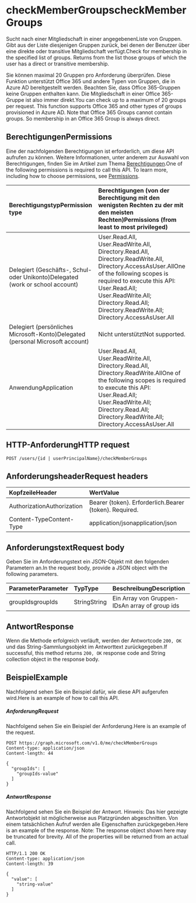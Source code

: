 # <a name="checkmembergroups"></a><span data-ttu-id="f0efc-101">checkMemberGroups</span><span class="sxs-lookup"><span data-stu-id="f0efc-101">checkMemberGroups</span></span>
<span data-ttu-id="f0efc-p101">Sucht nach einer Mitgliedschaft in einer angegebenenListe von Gruppen. Gibt aus der Liste diesjenigen Gruppen zurück, bei denen der Benutzer über eine direkte oder transitive Mitgliedschaft verfügt.</span><span class="sxs-lookup"><span data-stu-id="f0efc-p101">Check for membership in the specified list of groups. Returns from the list those groups of which the user has a direct or transitive membership.</span></span> 

<span data-ttu-id="f0efc-p102">Sie können maximal 20 Gruppen pro Anforderung überprüfen. Diese Funktion unterstützt Office 365 und andere Typen von Gruppen, die in Azure AD bereitgestellt werden. Beachten Sie, dass Office 365-Gruppen keine Gruppen enthalten kann. Die Mitgliedschaft in einer Office 365-Gruppe ist also immer direkt.</span><span class="sxs-lookup"><span data-stu-id="f0efc-p102">You can check up to a maximum of 20 groups per request. This function supports Office 365 and other types of groups provisioned in Azure AD. Note that Office 365 Groups cannot contain groups. So membership in an Office 365 Group is always direct.</span></span> 

## <a name="permissions"></a><span data-ttu-id="f0efc-108">Berechtigungen</span><span class="sxs-lookup"><span data-stu-id="f0efc-108">Permissions</span></span>
<span data-ttu-id="f0efc-p103">Eine der nachfolgenden Berechtigungen ist erforderlich, um diese API aufrufen zu können. Weitere Informationen, unter anderem zur Auswahl von Berechtigungen, finden Sie im Artikel zum Thema [Berechtigungen](../../../concepts/permissions_reference.md).</span><span class="sxs-lookup"><span data-stu-id="f0efc-p103">One of the following permissions is required to call this API. To learn more, including how to choose permissions, see [Permissions](../../../concepts/permissions_reference.md).</span></span>

|<span data-ttu-id="f0efc-111">Berechtigungstyp</span><span class="sxs-lookup"><span data-stu-id="f0efc-111">Permission type</span></span>      | <span data-ttu-id="f0efc-112">Berechtigungen (von der Berechtigung mit den wenigsten Rechten zu der mit den meisten Rechten)</span><span class="sxs-lookup"><span data-stu-id="f0efc-112">Permissions (from least to most privileged)</span></span>              | 
|:--------------------|:---------------------------------------------------------| 
|<span data-ttu-id="f0efc-113">Delegiert (Geschäfts-, Schul- oder Unikonto)</span><span class="sxs-lookup"><span data-stu-id="f0efc-113">Delegated (work or school account)</span></span> | <span data-ttu-id="f0efc-114">User.Read.All, User.ReadWrite.All, Directory.Read.All, Directory.ReadWrite.All, Directory.AccessAsUser.All</span><span class="sxs-lookup"><span data-stu-id="f0efc-114">One of the following scopes is required to execute this API: User.Read.All; User.ReadWrite.All; Directory.Read.All; Directory.ReadWrite.All; Directory.AccessAsUser.All</span></span>    | 
|<span data-ttu-id="f0efc-115">Delegiert (persönliches Microsoft-Konto)</span><span class="sxs-lookup"><span data-stu-id="f0efc-115">Delegated (personal Microsoft account)</span></span> | <span data-ttu-id="f0efc-116">Nicht unterstützt</span><span class="sxs-lookup"><span data-stu-id="f0efc-116">Not supported.</span></span>    | 
|<span data-ttu-id="f0efc-117">Anwendung</span><span class="sxs-lookup"><span data-stu-id="f0efc-117">Application</span></span> | <span data-ttu-id="f0efc-118">User.Read.All, User.ReadWrite.All, Directory.Read.All, Directory.ReadWrite.All</span><span class="sxs-lookup"><span data-stu-id="f0efc-118">One of the following scopes is required to execute this API: User.Read.All; User.ReadWrite.All; Directory.Read.All; Directory.ReadWrite.All; Directory.AccessAsUser.All</span></span> | 

## <a name="http-request"></a><span data-ttu-id="f0efc-119">HTTP-Anforderung</span><span class="sxs-lookup"><span data-stu-id="f0efc-119">HTTP request</span></span>
<!-- { "blockType": "ignored" } -->
```http
POST /users/{id | userPrincipalName}/checkMemberGroups
```
## <a name="request-headers"></a><span data-ttu-id="f0efc-120">Anforderungsheader</span><span class="sxs-lookup"><span data-stu-id="f0efc-120">Request headers</span></span>
| <span data-ttu-id="f0efc-121">Kopfzeile</span><span class="sxs-lookup"><span data-stu-id="f0efc-121">Header</span></span>       | <span data-ttu-id="f0efc-122">Wert</span><span class="sxs-lookup"><span data-stu-id="f0efc-122">Value</span></span> |
|:---------------|:--------|
| <span data-ttu-id="f0efc-123">Authorization</span><span class="sxs-lookup"><span data-stu-id="f0efc-123">Authorization</span></span>  | <span data-ttu-id="f0efc-p104">Bearer {token}. Erforderlich.</span><span class="sxs-lookup"><span data-stu-id="f0efc-p104">Bearer {token}. Required.</span></span>  |
| <span data-ttu-id="f0efc-126">Content-Type</span><span class="sxs-lookup"><span data-stu-id="f0efc-126">Content-Type</span></span>  | <span data-ttu-id="f0efc-127">application/json</span><span class="sxs-lookup"><span data-stu-id="f0efc-127">application/json</span></span>  |

## <a name="request-body"></a><span data-ttu-id="f0efc-128">Anforderungstext</span><span class="sxs-lookup"><span data-stu-id="f0efc-128">Request body</span></span>
<span data-ttu-id="f0efc-129">Geben Sie im Anforderungstext ein JSON-Objekt mit den folgenden Parametern an.</span><span class="sxs-lookup"><span data-stu-id="f0efc-129">In the request body, provide a JSON object with the following parameters.</span></span>

| <span data-ttu-id="f0efc-130">Parameter</span><span class="sxs-lookup"><span data-stu-id="f0efc-130">Parameter</span></span>    | <span data-ttu-id="f0efc-131">Typ</span><span class="sxs-lookup"><span data-stu-id="f0efc-131">Type</span></span>   |<span data-ttu-id="f0efc-132">Beschreibung</span><span class="sxs-lookup"><span data-stu-id="f0efc-132">Description</span></span>|
|:---------------|:--------|:----------|
|<span data-ttu-id="f0efc-133">groupIds</span><span class="sxs-lookup"><span data-stu-id="f0efc-133">groupIds</span></span>|<span data-ttu-id="f0efc-134">String</span><span class="sxs-lookup"><span data-stu-id="f0efc-134">String</span></span>|<span data-ttu-id="f0efc-135">Ein Array von Gruppen-IDs</span><span class="sxs-lookup"><span data-stu-id="f0efc-135">An array of group ids</span></span>|

## <a name="response"></a><span data-ttu-id="f0efc-136">Antwort</span><span class="sxs-lookup"><span data-stu-id="f0efc-136">Response</span></span>

<span data-ttu-id="f0efc-137">Wenn die Methode erfolgreich verläuft, werden der Antwortcode `200, OK` und das String-Sammlungsobjekt im Antworttext zurückgegeben.</span><span class="sxs-lookup"><span data-stu-id="f0efc-137">If successful, this method returns `200, OK` response code and String collection object in the response body.</span></span>

## <a name="example"></a><span data-ttu-id="f0efc-138">Beispiel</span><span class="sxs-lookup"><span data-stu-id="f0efc-138">Example</span></span>
<span data-ttu-id="f0efc-139">Nachfolgend sehen Sie ein Beispiel dafür, wie diese API aufgerufen wird.</span><span class="sxs-lookup"><span data-stu-id="f0efc-139">Here is an example of how to call this API.</span></span>
##### <a name="request"></a><span data-ttu-id="f0efc-140">Anforderung</span><span class="sxs-lookup"><span data-stu-id="f0efc-140">Request</span></span>
<span data-ttu-id="f0efc-141">Nachfolgend sehen Sie ein Beispiel der Anforderung.</span><span class="sxs-lookup"><span data-stu-id="f0efc-141">Here is an example of the request.</span></span>
<!-- {
  "blockType": "request",
  "name": "user_checkmembergroups"
}-->
```http
POST https://graph.microsoft.com/v1.0/me/checkMemberGroups
Content-type: application/json
Content-length: 44

{
  "groupIds": [
    "groupIds-value"
  ]
}
```

##### <a name="response"></a><span data-ttu-id="f0efc-142">Antwort</span><span class="sxs-lookup"><span data-stu-id="f0efc-142">Response</span></span>
<span data-ttu-id="f0efc-p105">Nachfolgend sehen Sie ein Beispiel der Antwort. Hinweis: Das hier gezeigte Antwortobjekt ist möglicherweise aus Platzgründen abgeschnitten. Von einem tatsächlichen Aufruf werden alle Eigenschaften zurückgegeben.</span><span class="sxs-lookup"><span data-stu-id="f0efc-p105">Here is an example of the response. Note: The response object shown here may be truncated for brevity. All of the properties will be returned from an actual call.</span></span>
<!-- {
  "blockType": "response",
  "truncated": true,
  "@odata.type": "string",
  "isCollection": true
} -->
```http
HTTP/1.1 200 OK
Content-type: application/json
Content-length: 39

{
  "value": [
    "string-value"
  ]
}
```

<!-- uuid: 8fcb5dbc-d5aa-4681-8e31-b001d5168d79
2015-10-25 14:57:30 UTC -->
<!-- {
  "type": "#page.annotation",
  "description": "user: checkMemberGroups",
  "keywords": "",
  "section": "documentation",
  "tocPath": ""
}-->
